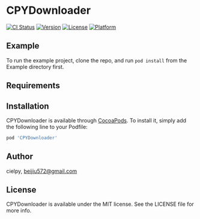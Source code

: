 # CPYDownloader

[![CI Status](http://img.shields.io/travis/cielpy/CPYDownloader.svg?style=flat)](https://travis-ci.org/cielpy/CPYDownloader)
[![Version](https://img.shields.io/cocoapods/v/CPYDownloader.svg?style=flat)](http://cocoapods.org/pods/CPYDownloader)
[![License](https://img.shields.io/cocoapods/l/CPYDownloader.svg?style=flat)](http://cocoapods.org/pods/CPYDownloader)
[![Platform](https://img.shields.io/cocoapods/p/CPYDownloader.svg?style=flat)](http://cocoapods.org/pods/CPYDownloader)

## Example

To run the example project, clone the repo, and run `pod install` from the Example directory first.

## Requirements

## Installation

CPYDownloader is available through [CocoaPods](http://cocoapods.org). To install
it, simply add the following line to your Podfile:

```ruby
pod 'CPYDownloader'
```

## Author

cielpy, beijiu572@gmail.com

## License

CPYDownloader is available under the MIT license. See the LICENSE file for more info.
